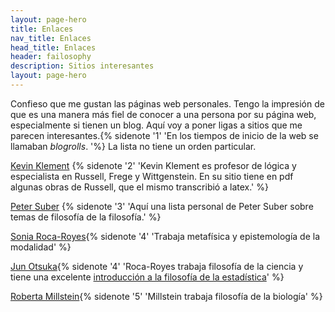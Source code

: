 ```yaml
---
layout: page-hero
title: Enlaces
nav_title: Enlaces
head_title: Enlaces
header: failosophy
description: Sitios interesantes
layout: page-hero
---
```


Confieso que me gustan las páginas web personales. Tengo la impresión de que es una manera más fiel de conocer a una persona por su página web, especialmente si tienen un blog. Aquí voy a poner ligas a sitios que me parecen interesantes.{% sidenote '1' 'En los tiempos de inicio de la web se llamaban *blogrolls*. '%} La lista no tiene un orden particular.

[Kevin Klement](http://people.umass.edu/klement/) {% sidenote '2' 'Kevin Klement es profesor de lógica y especialista en Russell, Frege y Wittgenstein. En su sitio tiene en pdf algunas obras de Russell, que el mismo transcribió a latex.' %}

[Peter Suber](https://cyber.harvard.edu/~psuber/wiki/Peter_Suber) {% sidenote '3' 'Aquí una lista personal de Peter Suber sobre temas de filosofía de la filosofía.' %}

[Sonia Roca-Royes](https://www.sonia-rocaroyes.net/){% sidenote '4' 'Trabaja metafísica y epistemología de la modalidad' %}

[Jun Otsuka](http://www.philosophy.bun.kyoto-u.ac.jp/junotk/index.html){% sidenote '4' 'Roca-Royes trabaja filosofía de la ciencia y tiene una excelente [introducción a la filosofía de la estadística](https://www.routledge.com/Thinking-About-Statistics-The-Philosophical-Foundations/Otsuka/p/book/9781032333106)' %}

[Roberta Millstein](https://www.rlm.net/cv.html){% sidenote '5' 'Millstein  trabaja filosofía de la biología' %}


